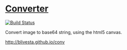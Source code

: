 # [Converter](http://blivesta.github.io/conv)

[![Build Status](https://travis-ci.org/blivesta/converter.svg?branch=master)](https://travis-ci.org/blivesta/converter)

Convert image to base64 string, using the html5 canvas.

http://blivesta.github.io/conv
